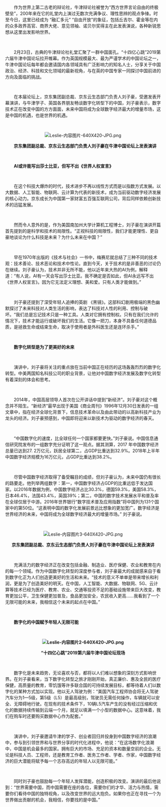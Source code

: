 <p style="text-indent: 2em;">作为世界上第二古老的辩论社，牛津辩论社被誉为“西方世界言论自由的终极壁垒”，200年来在它的礼堂内上演过无数次充满争议、理性思辨的观点争锋。时至今日，这里已经成为 “融汇多元” “自由开放”的象征，包括丘吉尔、霍金等在内的众多政界高官、商界大佬、意见领袖、诺贝尔奖得主在此发表演说，各种新锐思想从这里出发影响世界。<br/></p>
<p style="text-indent: 2em;"><br/></p>
<p style="text-indent: 2em;">2月23日，古典的牛津辩论社礼堂汇聚了一群中国面孔。“十四亿心跳”2019第六届牛津中国论坛拉开帷幕。作为英国规模最大、最为严谨学术的中国论坛之一，牛津中国论坛每年都会邀请国内各领域具有广泛影响力的知名人士，分享关于中国政治、经济、科技和文化领域的最新视角，与在英的中国专家一同探讨中国前进的方向及面临的挑战。</p>
<p style="text-indent: 2em;"><span style="font-family:&#39;微软雅黑&#39;,sans-serif"><br/></span></p>
<p style="text-indent: 2em;">在本届论坛上，京东集团副总裁、京东云生态部门负责人刘子豪，受邀发表开幕演讲，与牛津学子、英国各界朋友畅谈数字化转型下的中国，刘子豪表示，数字技术正在改变中国的方方面面，未来中国将成为全球数字经济最大的增量市场，这是中国的机遇，也是世界的机遇。</p>
<p style="text-indent: 2em;"><br/></p>
<p style="text-align: center; text-indent: 0em;"><img src="//img1.jcloudcs.com/cms/599d3983-ca55-4c50-8aca-2194d378307b20190226143454.png" title="" alt="Leslie-内容图片-640X420-JPG.png"/></p>
<p style="text-align: center;"><span style="font-family: arial, helvetica, sans-serif; font-size: 16px;"><strong><span style="font-family: arial, helvetica, sans-serif;"></span></strong></span><strong><span style="font-family: arial, helvetica, sans-serif; font-size: 16px;"><span style="font-family: arial, helvetica, sans-serif;">&nbsp; </span></span></strong><strong><span style="font-family: arial, helvetica, sans-serif; font-size: 16px;"><span style="font-family: arial, helvetica, sans-serif;">&nbsp;</span></span>京东集团副总裁、京东云生态部门负责人刘子豪在牛津中国论坛上发表演讲</strong></p>
<p><br/></p>
<p style="text-indent: 2em;"><strong>AI或许能写出莎士比亚，但写不出《世界人权宣言》</strong></p>
<p><br/></p>
<p style="text-indent: 2em;">在这个科技大爆炸的时代，技术进步不再以线性方式而是以指数方式发展。以大数据、人工智能、物联网、云计算为代表的新技术，成为当前驱动数字经济发展的核心动力。京东成长为中国第一家财富五百强互联网公司，背后同样依赖创新技术的迅猛发展。</p>
<p style="text-indent: 2em;"><br/></p>
<p style="text-indent: 2em;">然而令人意外的是，作为美国南加州大学计算机工程博士，刘子豪在演讲开篇首先提到的是科学和技术的局限性。“正视科技的局限性，我们才能更理性、更自豪地谈论为什么科技是未来？为什么未来在中国？”</p>
<p style="text-indent: 2em;"><br/></p>
<p style="text-indent: 2em;">早在1970年出版的《技术与社会》一书中，梅赛尼就总结了三种不同的技术观：技术善论、技术恶论和技术中性论。直到今天，关于技术的是非善恶的讨论仍在继续。刘子豪认为，技术并非无所不能，他以近年来大热的AI为例，解释道：“有人说，AI有一天会写出莎士比亚。我不确定是否如此，但AI永远写不出《世界人权宣言》。因为它无法定义理想、美和爱。只有人类才能做到。”</p>
<p style="text-indent: 2em;"><br/></p>
<p style="text-indent: 2em;">刘子豪还提到了深受年轻人追捧的英剧 《黑镜》。这部科幻剧用极端的黑色幽默探讨了未来科技对人类生活的影响，表达了科技对人性的利用、控制与破坏。“我们总是忘记技术只是一种工具。人类对它拥有控制权。只有在我们允许的情况下，技术才能运行或破坏我们的生活。它像一把刀，本身不具备任何道德品质，是拯救生命或结束生命，取决于使用者是外科医生还是连环杀手。”</p>
<p style="text-indent: 2em;"><br/></p>
<p style="text-indent: 2em;"><strong>数字化转型是为了更美好的未来</strong></p>
<p style="text-indent: 2em;"><br/></p>
<p style="text-indent: 2em;">演讲中，刘子豪将关注的重点放在当前中国正在经历的这场轰轰烈烈的数字化转型。中美两国知名科技公司的职业背景，让他对中国数字经济发展及数字化转型有着深刻的体会和思考。</p>
<p style="text-indent: 2em;"><br/></p>
<p style="text-indent: 2em;">2014年，中国高层领导人首次在公开讲话中提到“新经济”。刘子豪对这个概念并不陌生。“新经济”最早出现于美国《商业周刊》1996年12月30日发表的一组文章中，指在经济全球化背景下，信息技术革命以及由此带动的以高新科技产业为龙头的经济。刘子豪预感到，中国即将迎来以新技术为驱动的数字经济的春天。</p>
<p style="text-indent: 2em;"><br/></p>
<p style="text-indent: 2em;">“中国数字化的速度，比全球任何一个国家都要更快。”刘子豪说。中国信息通信研究院发布的一组数字充分证明了这一观点。据其测算，2017 年中国数字经济总量已达到27. 2万亿元，跃居全球第二，占GDP比重达到32.9%。2018年上半年中国数字经济规模为16万亿元，占GDP比重达到38.2%。</p>
<p style="text-indent: 2em;"><br/></p>
<p style="text-indent: 2em;">尽管中国数字经济取得了备受瞩目的成绩，但刘子豪认为，未来中国仍有很长的路要走。他列举两组数字：第一，中国数字经济占GDP的比重远低于发达国家。以2016年数据为例，中国数字经济占比30.3%，德国59.3%，美国58.3%，日本46.4%，法国43.4%，英国39%；第二，中国的数字技术发展水平和普及率在全球仅居于中游。2016年世界银行“数字技术普及应用指数”将中国列为131个国家中的第50位。“这表明中国的数字化发展前景远比想象的更加宽广。数字经济是世界经济的未来，中国将成为全球数字经济最大的增量市场。” 刘子豪说。</p>
<p style="text-indent: 2em;"><br/></p>
<p style="text-align: center; text-indent: 0em;"><img src="//img1.jcloudcs.com/cms/f9df5463-78ae-4fb1-83a3-e30cd90149a020190226143350.png" title="" alt="Leslie-内容图片3-640X420-JPG.png"/></p>
<p style="text-align: center;"><strong>京东集团副总裁、京东云生态部门负责人刘子豪在牛津中国论坛上发表演讲</strong></p>
<p style="text-indent: 0em;"><br/></p>
<p style="text-indent: 2em;">充满活力的数字经济正在改变包括金融、制造业、医疗保健、农业和教育在内的每一个领域。作为中国数字化转型的深度参与者，刘子豪最大的成就感来自于看到数字化正为人们创造更美好的生活和未来。“技术的意义不单单是带来增长和利润，更是为了创造美好的明天。在中国，人工智能、大数据、物联网、5G、云计算等技术已经为医疗、教育、农业、交通等投资不足的基础设施带来巨大改变，教育更加公平，卫生保健更加普及，食品更加安全，农民收入更高……我看到了一个无限可能的未来，我相信这个未来的起点在中国。”</p>
<p style="text-indent: 2em;"><br/></p>
<p style="text-indent: 2em;"><strong>数字化的中国赋予年轻人无限可能</strong></p>
<p style="text-indent: 2em;"><strong><br/></strong></p>
<p style="text-align: center; text-indent: 0em;"><strong><img src="//img1.jcloudcs.com/cms/ed374ee3-7faa-491e-89d8-f28ea1a7519f20190226143735.png" title="" alt="Leslie-内容图片2-640X420-JPG.png"/></strong></p>
<p style="text-align: center;"><strong>“十四亿心跳”2019第六届牛津中国论坛现场</strong></p>
<p><br/></p>
<p style="text-indent: 2em;">数字化是未来趋势，无论喜欢与否，都将以人们难以想象的深刻方式影响世界。在刘子豪看来，当下数字化转型之旅才刚刚开始，真正廉价、惠及全民的医疗保健，高质量的教育，零饥饿等许多联合国的可持续发展目标，都等待着人们以数字化的某种方式加以实现。他以无人驾驶为例：“美国汽车工程师协会将无人驾驶汽车分为1—5级，第5级（L5）是最高级别，驾驶员无需任何操作，车辆就可以安全、无障碍地行驶。在现有的技术条件下，10辆L5汽车产生的没有经过压缩和优化的数据持续传输到云端一个月，就足以填满一个小型的数据中心。这意味着，我们在购车时还要购买数据中心作为配套。”</p>
<p style="text-indent: 2em;"><br/></p>
<p style="text-indent: 2em;">演讲中，刘子豪邀请牛津的学子、创业者回归并投身到中国数字经济的浪潮中，参与到引领世界和与世界分享的时代化进程中，他说：“在这场数字化浪潮中，中国是机会最多的国家。拥有巨大的市场、充足的资本和数量空前的企业。无论是科技人员、工程师，还是教育工作者、医务工作者、学者、作家，中国数字经济的巨大潜能将赋予每一个志存高远的年轻人以无限可能。”</p>
<p style="text-indent: 2em;"><br/></p>
<p style="text-indent: 2em;">同时刘子豪也鼓励每一个年轻人发挥潜能，创造积极的改变。演讲的最后他说到：“世界需要中国，而中国需要在座的各位，需要你们的才华、活力与热情，需要你们看待中国的独特视角，以及改变世界的远大抱负。如果你也正在寻找一个为世界做出贡献的机会，我相信，你要找的是中国。”</p>
